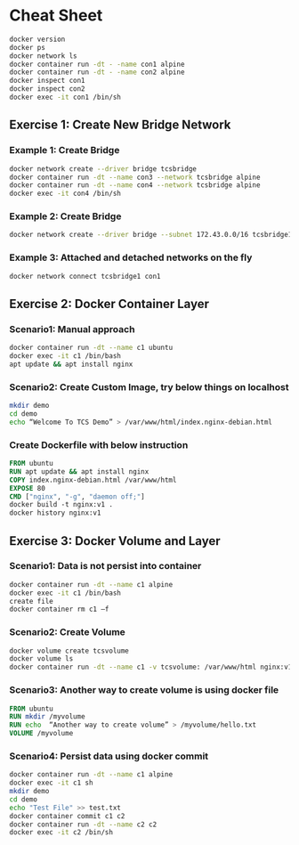 # Cheat Sheet

```bash
docker version
docker ps
docker network ls
docker container run -dt - -name con1 alpine
docker container run -dt - -name con2 alpine
docker inspect con1
docker inspect con2
docker exec -it con1 /bin/sh
```

## Exercise 1: Create New Bridge Network

### Example 1: Create Bridge
```bash
docker network create --driver bridge tcsbridge
docker container run -dt --name con3 --network tcsbridge alpine
docker container run -dt --name con4 --network tcsbridge alpine
docker exec -it con4 /bin/sh
```

### Example 2: Create Bridge
```bash
docker network create --driver bridge --subnet 172.43.0.0/16 tcsbridge1
```

### Example 3: Attached and detached networks on the fly
```bash
docker network connect tcsbridge1 con1
```

## Exercise 2: Docker Container Layer

### Scenario1: Manual approach 
```bash
docker container run -dt --name c1 ubuntu
docker exec -it c1 /bin/bash
apt update && apt install nginx
```
 
### Scenario2: Create Custom Image, try below things on localhost
```bash
mkdir demo
cd demo
echo “Welcome To TCS Demo” > /var/www/html/index.nginx-debian.html
```

### Create Dockerfile with below instruction
```Dockerfile
FROM ubuntu
RUN apt update && apt install nginx
COPY index.nginx-debian.html /var/www/html
EXPOSE 80
CMD ["nginx", "-g", "daemon off;"] 
docker build -t nginx:v1 .
docker history nginx:v1
```

## Exercise 3: Docker Volume and Layer

### Scenario1: Data is not persist into container
```bash
docker container run -dt --name c1 alpine
docker exec -it c1 /bin/bash
create file
docker container rm c1 –f
```

### Scenario2: Create Volume
```bash
docker volume create tcsvolume
docker volume ls
docker container run -dt --name c1 -v tcsvolume: /var/www/html nginx:v1
```
### Scenario3: Another way to create volume is using docker file
```Dockerfile
FROM ubuntu
RUN mkdir /myvolume
RUN echo  “Another way to create volume” > /myvolume/hello.txt
VOLUME /myvolume
```
### Scenario4: Persist data using docker commit
```bash
docker container run -dt --name c1 alpine
docker exec -it c1 sh
mkdir demo
cd demo
echo "Test File" >> test.txt
docker container commit c1 c2
docker container run -dt --name c2 c2
docker exec -it c2 /bin/sh
```

